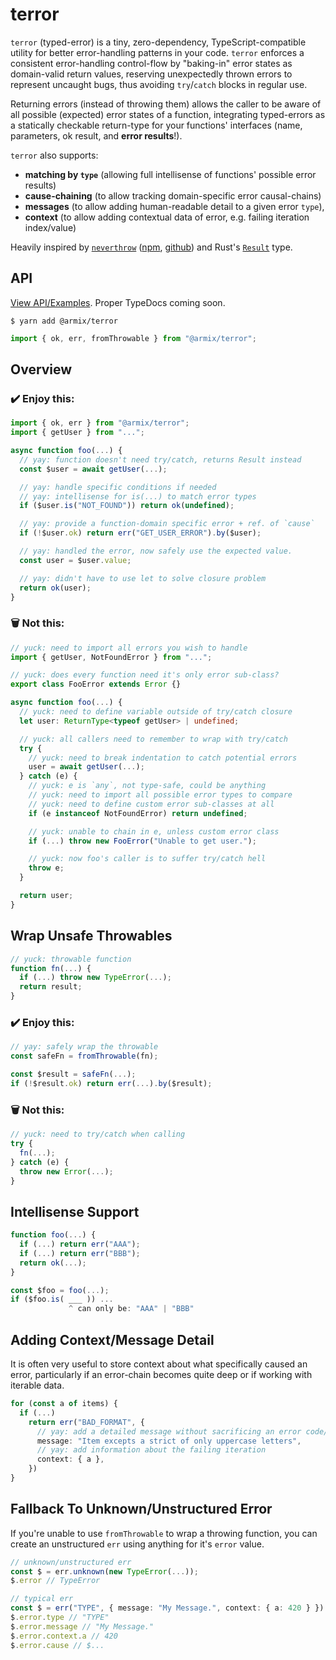 # terror

`terror` (typed-error) is a tiny, zero-dependency, TypeScript-compatible utility
for better error-handling patterns in your code. `terror` enforces a consistent
error-handling control-flow by "baking-in" error states as domain-valid return
values, reserving unexpectedly thrown errors to represent uncaught bugs, thus
avoiding `try`/`catch` blocks in regular use.

Returning errors (instead of throwing them) allows the caller to be aware of all
possible (expected) error states of a function, integrating typed-errors as a
statically checkable return-type for your functions' interfaces (name,
parameters, ok result, and **error results**!).

`terror` also supports:

- **matching by `type`** (allowing full intellisense of functions' possible
  error results)
- **cause-chaining** (to allow tracking domain-specific error causal-chains)
- **messages** (to allow adding human-readable detail to a given error `type`),
- **context** (to allow adding contextual data of error, e.g. failing iteration
  index/value)

Heavily inspired by [`neverthrow`](https://www.npmjs.com/package/neverthrow)
([npm](https://www.npmjs.com/package/neverthrow),
[github](https://github.com/supermacro/neverthrow)) and Rust's
[`Result`](https://doc.rust-lang.org/std/result/enum.Result.html) type.

## API

[View API/Examples](./API.md). Proper TypeDocs coming soon.

```shell
$ yarn add @armix/terror
```

```typescript
import { ok, err, fromThrowable } from "@armix/terror";
```

## Overview

### ✔️ Enjoy this:

```typescript
import { ok, err } from "@armix/terror";
import { getUser } from "...";

async function foo(...) {
  // yay: function doesn't need try/catch, returns Result instead
  const $user = await getUser(...);

  // yay: handle specific conditions if needed
  // yay: intellisense for is(...) to match error types
  if ($user.is("NOT_FOUND")) return ok(undefined);

  // yay: provide a function-domain specific error + ref. of `cause`
  if (!$user.ok) return err("GET_USER_ERROR").by($user);

  // yay: handled the error, now safely use the expected value.
  const user = $user.value;

  // yay: didn't have to use let to solve closure problem
  return ok(user);
}
```

### 🗑️ Not this:

```typescript
// yuck: need to import all errors you wish to handle
import { getUser, NotFoundError } from "...";

// yuck: does every function need it's only error sub-class?
export class FooError extends Error {}

async function foo(...) {
  // yuck: need to define variable outside of try/catch closure
  let user: ReturnType<typeof getUser> | undefined;

  // yuck: all callers need to remember to wrap with try/catch
  try {
    // yuck: need to break indentation to catch potential errors
    user = await getUser(...);
  } catch (e) {
    // yuck: e is `any`, not type-safe, could be anything
    // yuck: need to import all possible error types to compare
    // yuck: need to define custom error sub-classes at all
    if (e instanceof NotFoundError) return undefined;

    // yuck: unable to chain in e, unless custom error class
    if (...) throw new FooError("Unable to get user.");

    // yuck: now foo's caller is to suffer try/catch hell
    throw e;
  }

  return user;
}
```

## Wrap Unsafe Throwables

```typescript
// yuck: throwable function
function fn(...) {
  if (...) throw new TypeError(...);
  return result;
}
```

### ✔️ Enjoy this:

```typescript
// yay: safely wrap the throwable
const safeFn = fromThrowable(fn);

const $result = safeFn(...);
if (!$result.ok) return err(...).by($result);
```

### 🗑️ Not this:

```typescript
// yuck: need to try/catch when calling
try {
  fn(...);
} catch (e) {
  throw new Error(...);
}
```

## Intellisense Support

```typescript
function foo(...) {
  if (...) return err("AAA");
  if (...) return err("BBB");
  return ok(...);
}

const $foo = foo(...);
if ($foo.is( ___ )) ...
             ^ can only be: "AAA" | "BBB"
```

## Adding Context/Message Detail

It is often very useful to store context about what specifically caused an
error, particularly if an error-chain becomes quite deep or if working with
iterable data.

```typescript
for (const a of items) {
  if (...)
    return err("BAD_FORMAT", {
      // yay: add a detailed message without sacrificing an error code/type
      message: "Item excepts a strict of only uppercase letters",
      // yay: add information about the failing iteration
      context: { a },
    })
}
```

## Fallback To Unknown/Unstructured Error

If you're unable to use `fromThrowable` to wrap a throwing function, you can
create an unstructured `err` using anything for it's `error` value.

```typescript
// unknown/unstructured err
const $ = err.unknown(new TypeError(...));
$.error // TypeError

// typical err
const $ = err("TYPE", { message: "My Message.", context: { a: 420 } }).by($...);
$.error.type // "TYPE"
$.error.message // "My Message."
$.error.context.a // 420
$.error.cause // $...
```
